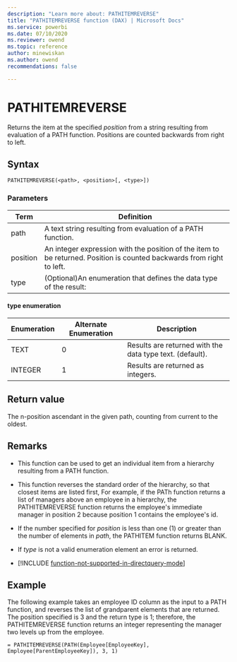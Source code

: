 ```yaml
---
description: "Learn more about: PATHITEMREVERSE"
title: "PATHITEMREVERSE function (DAX) | Microsoft Docs"
ms.service: powerbi 
ms.date: 07/10/2020
ms.reviewer: owend
ms.topic: reference
author: minewiskan
ms.author: owend 
recommendations: false

---
```

# PATHITEMREVERSE

Returns the item at the specified *position* from a string resulting from evaluation of a PATH function. Positions are counted backwards from right to left.  
  
## Syntax  
  
```dax
PATHITEMREVERSE(<path>, <position>[, <type>])  
```
  
### Parameters

|Term|Definition|  
|--------|--------------|  
| path  | A text string resulting from evaluation of a PATH function.      |  
| position |  An integer expression with the position of the item to be returned. Position is counted backwards from right to left.    |
| type |  (Optional)An enumeration that defines the data type of the result:  |

#### type enumeration

|Enumeration|Alternate Enumeration|Description|
|-----|-----|-----|
|TEXT|0|Results are returned with the data type text. (default).|  
|INTEGER|1|Results are returned as integers.|  

## Return value

The n-position ascendant in the given path, counting from current to the oldest.  
  
## Remarks  
  
- This function can be used to get an individual item from a hierarchy resulting from a PATH function.  
  
- This function reverses the standard order of the hierarchy, so that closest items are listed first, For example, if the PATh function returns a list of managers above an employee in a hierarchy, the PATHITEMREVERSE function returns the employee's immediate manager in position 2 because position 1 contains the employee's id.  
  
- If the number specified for *position* is less than one (1) or greater than the number of elements in *path*, the PATHITEM function  returns BLANK.  
  
- If *type* is not a valid enumeration element an error is returned.  
  
- [!INCLUDE [function-not-supported-in-directquery-mode](includes/function-not-supported-in-directquery-mode.md)]
  
## Example

The following example takes an employee ID column as the input to a PATH function, and reverses the list of grandparent elements that are returned. The position specified is 3 and the return type is 1; therefore, the PATHITEMREVERSE function returns an integer representing the manager two levels up from the employee.  
  
```dax
= PATHITEMREVERSE(PATH(Employee[EmployeeKey], Employee[ParentEmployeeKey]), 3, 1)  
```
